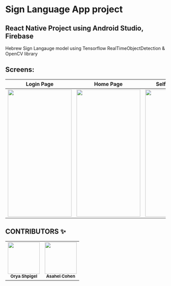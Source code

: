 # Sign Language App project
## React Native Project using Android Studio, Firebase
Hebrew Sign Langauge model using Tensorflow RealTimeObjectDetection &amp; OpenCV library


## Screens:
Login Page             |  Home Page          |  Self Taught Page          
:-------------------------:|:-------------------------:|:-------------------------:
<img src="https://i.ibb.co/QHJNvHH/Whats-App-Image-2021-12-12-at-18-12-56.jpg"  width="200" height="400" />  |  <img src="https://i.ibb.co/c87xWXR/Whats-App-Image-2021-12-12-at-18-12-54.jpg"  width="200" height="400" />  |  <img src="https://i.ibb.co/KKh4JvM/Whats-App-Video-2021-12-13-at-08-32-34.gif"  width="200" height="400" />


## CONTRIBUTORS ✨

<!-- ALL-CONTRIBUTORS-LIST:START - Do not remove or modify this section -->
<!-- prettier-ignore-start -->
<!-- markdownlint-disable -->
<table>
  <tr>
    <td align="center"><a href="https://github.com/Orya-s"><img src="https://media-exp1.licdn.com/dms/image/C4E03AQG4Yq9CGzKd3A/profile-displayphoto-shrink_800_800/0/1615537853889?e=1645056000&v=beta&t=MD9VtIzuBwgxhIFzdso7bJOA6HkUtHjfSa-DANwfK7w" width="100px;" alt=""/><br /><sub><b>Orya Shpigel</b></sub></a><br /> </td>
    <td align="center"><a href="https://github.com/asahelcohen/"><img src="https://avatars.githubusercontent.com/u/73488196?v=4" width="100px;" alt=""/><br /><sub><b>Asahel Cohen</b></sub></a><br /> </td>
  </tr>
</table>
